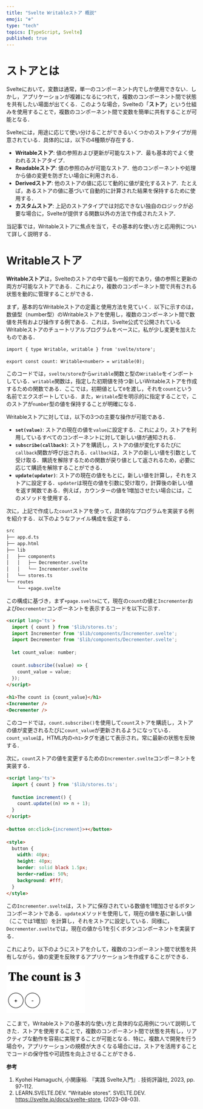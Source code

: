 ```yaml
---
title: "Svelte Writableストア 概説"
emoji: "❄️"
type: "tech"
topics: [TypeScript, Svelte]
published: true
---
```


# ストアとは

Svelteにおいて，変数は通常，単一のコンポーネント内でしか使用できない．しかし，アプリケーションが複雑になるにつれて，複数のコンポーネント間で状態を共有したい場面が出てくる．このような場合，Svelteの「**ストア**」という仕組みを使用することで，複数のコンポーネント間で変数を簡単に共有することが可能となる．

Svelteには，用途に応じて使い分けることができるいくつかのストアタイプが用意されている．具体的には，以下の4種類が存在する．

- **Writableストア**: 値の参照および更新が可能なストア．最も基本的でよく使われるストアタイプ．
- **Readableストア**: 値の参照のみが可能なストア．他のコンポーネントや処理から値の変更を防ぎたい場合に利用される．
- **Derivedストア**: 他のストアの値に応じて動的に値が変化するストア．たとえば，あるストアの値に基づいて自動的に計算された結果を保持するために使用する．
- **カスタムストア**: 上記のストアタイプでは対応できない独自のロジックが必要な場合に，Svelteが提供する関数以外の方法で作成されたストア．

当記事では，Writableストアに焦点を当て，その基本的な使い方と応用例について詳しく説明する．

# Writableストア

**Writableストア**は，Svelteのストアの中で最も一般的であり，値の参照と更新の両方が可能なストアである．これにより，複数のコンポーネント間で共有される状態を動的に管理することができる．

まず，基本的なWritableストアの定義と使用方法を見ていく．以下に示すのは，数値型（number型）のWritableストアを使用し，複数のコンポーネント間で数値を共有および操作する例である．これは，Svelte公式で公開されているWritableストアのチュートリアルプログラムをベースに，私が少し変更を加えたものである．

```tsx
import { type Writable, writable } from 'svelte/store';

export const count: Writable<number> = writable(0);
```

このコードでは，`svelte/store`から`writable`関数と型の`Writable`をインポートしている．`writable`関数は，指定した初期値を持つ新しいWritableストアを作成するための関数である．ここでは，初期値として`0`を渡し，それを`count`という名前でエクスポートしている．また，`Writable`型を明示的に指定することで，このストアが`number`型の値を保持することが明確になる．

Writableストアに対しては，以下の3つの主要な操作が可能である．

- **`set(value)`**: ストアの現在の値を`value`に設定する．これにより，ストアを利用しているすべてのコンポーネントに対して新しい値が通知される．
- **`subscribe(callback)`**: ストアを購読し，ストアの値が変化するたびに`callback`関数が呼び出される．`callback`は，ストアの新しい値を引数として受け取る．購読を解除するための関数が戻り値として返されるため，必要に応じて購読を解除することができる．
- **`update(updater)`**: ストアの現在の値をもとに，新しい値を計算し，それをストアに設定する．`updater`は現在の値を引数に受け取り，計算後の新しい値を返す関数である．例えば，カウンターの値を1増加させたい場合には，このメソッドを使用する．

次に，上記で作成した`count`ストアを使って，具体的なプログラムを実装する例を紹介する．以下のようなファイル構成を仮定する．

```bash
src
├── app.d.ts
├── app.html
├── lib
│   ├── components
│   │   ├── Decrementer.svelte
│   │   └── Incrementer.svelte
│   └── stores.ts
└── routes
    └── +page.svelte
```

この構成に基づき，まず`+page.svelte`にて，現在の`count`の値と`Incrementer`および`Decrementer`コンポーネントを表示するコードを以下に示す．

```html
<script lang='ts'>
  import { count } from '$lib/stores.ts';
  import Incrementer from '$lib/components/Incrementer.svelte';
  import Decrementer from '$lib/components/Decrementer.svelte';

  let count_value: number;

  count.subscribe((value) => {
    count_value = value;
  });
</script>

<h1>The count is {count_value}</h1>
<Incrementer />
<Decrementer />
```

このコードでは，`count.subscribe()`を使用して`count`ストアを購読し，ストアの値が変更されるたびに`count_value`が更新されるようになっている．`count_value`は，HTML内の`<h1>`タグを通じて表示され，常に最新の状態を反映する．

次に，`count`ストアの値を変更するための`Incrementer.svelte`コンポーネントを実装する．

```html
<script lang='ts'>
  import { count } from '$lib/stores.ts';

  function increment() {
    count.update((n) => n + 1);
  }
</script>

<button on:click={increment}>+</button>

<style>
  button {
    width: 40px;
    height: 40px;
    border: solid black 1.5px;
    border-radius: 50%;
    background: #fff;
  }
</style>
```

この`Incrementer.svelte`は，ストアに保存されている数値を1増加させるボタンコンポーネントである．`update`メソッドを使用して，現在の値を基に新しい値（ここでは1増加）を計算し，それをストアに設定している．同様に，`Decrementer.svelte`では，現在の値から1を引くボタンコンポーネントを実装する．

これにより，以下のようにストアを介して，複数のコンポーネント間で状態を共有しながら，値の変更を反映するアプリケーションを作成することができる．

![アプリケーションイメージ](/images/20240809-svelte-writable-store/application_image.png)

ここまで，Writableストアの基本的な使い方と具体的な応用例について説明してきた．ストアを使用することで，複数のコンポーネント間で状態を共有し，リアクティブな動作を容易に実現することが可能となる．特に，複数人で開発を行う場合や，アプリケーションの規模が大きくなる場合には，ストアを活用することでコードの保守性や可読性を向上させることができる．

**参考**

1. Kyohei Hamaguchi, 小関康裕. 『実践 Svelte入門』. 技術評論社, 2023, pp. 97-112.
2. LEARN.SVELTE.DEV. “Writable stores”. SVELTE.DEV. https://svelte.jp/docs/svelte-store, (2023-08-03).

